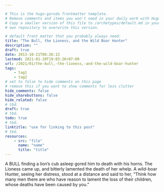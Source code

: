 ```yaml
---

# This is the hugo-garuda frontmatter template.
# Remove comments and items you won't need in your daily work with Hugo.
# Copy a smaller version of this file to /archetypes/default.md in your
# own repository to overwrite this version.

# default front matter that you probably always need:
title: "The Bull, the Lioness, and the Wild Boar Hunter"
description: ""
draft: true
date: 2013-10-21T06:26:13
lastmod: 2021-01-20T19:03:26+07:00
url: /2021/01/the-bull,-the-lioness,-and-the-wild-boar-hunter
tags:
    - tag1
    - tag2
# set to false to hide comments on this page
# remove this if you want to show comments for less clutter
hide_comments: false
hide_sharebuttons: false
hide_related: false
# tbd.
draft: true
# tbd.
todo: true
# tbd.
linktitle: "use for linking to this post"
# tbd.
resources:
    - src: "file"
      name: "name"
      title: "title"
---
```

A BULL finding a lion’s cub asleep gored him to death with his horns. The Lioness came up, and bitterly lamented the death of her whelp. A wild-boar Hunter, seeing her distress, stood at a distance and said to her, “Think how many men there are who have reason to lament the loss of their children, whose deaths have been caused by you.”
